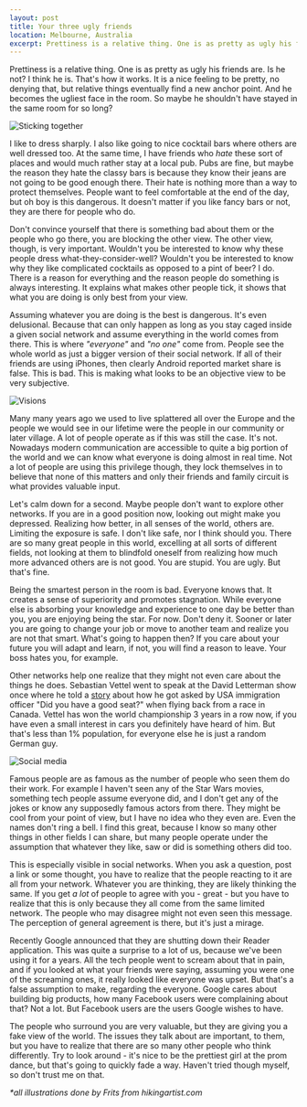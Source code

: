 ```yaml
---
layout: post
title: Your three ugly friends
location: Melbourne, Australia
excerpt: Prettiness is a relative thing. One is as pretty as ugly his friends are. Is he not? I think he is. That's how it works. It is a nice feeling to be pretty, no denying that, but relative things eventually find a new anchor point. And he becomes the ugliest face in the room. So maybe he shouldn't have stayed in the same room for so long?
---
```


Prettiness is a relative thing. One is as pretty as ugly his friends are. Is he not? I think he is. That's how it works. It is a nice feeling to be pretty, no denying that, but relative things eventually find a new anchor point. And he becomes the ugliest face in the room. So maybe he shouldn't have stayed in the same room for so long?

<img src="/blog/images/stick-together.jpg" class="left" alt="Sticking together" />

I like to dress sharply. I also like going to nice cocktail bars where others are well dressed too. At the same time, I have friends who *hate* these sort of places and would much rather stay at a local pub. Pubs are fine, but maybe the reason they hate the classy bars is because they know their jeans are not going to be good enough there. Their hate is nothing more than a way to protect themselves. People want to feel comfortable at the end of the day, but oh boy is this dangerous. It doesn't matter if you like fancy bars or not, they are there for people who do.

Don't convince yourself that there is something bad about them or the people who go there, you are blocking the other view. The other view, though, is very important. Wouldn't you be interested to know why these people dress what-they-consider-well? Wouldn't you be interested to know why they like complicated cocktails as opposed to a pint of beer? I do. There is a reason for everything and the reason people do something is always interesting. It explains what makes other people tick, it shows that what you are doing is only best from your view.

Assuming whatever you are doing is the best is dangerous. It's even delusional. Because that can only happen as long as you stay caged inside a given social network and assume everything in the world comes from there. This is where *"everyone"* and *"no one"* come from. People see the whole world as just a bigger version of their social network. If all of their friends are using iPhones, then clearly Android reported market share is false. This is bad. This is making what looks to be an objective view to be very subjective.

<img src="/blog/images/visions.jpg" class="right" alt="Visions" />

Many many years ago we used to live splattered all over the Europe and the people we would see in our lifetime were the people in our community or later village. A lot of people operate as if this was still the case. It's not. Nowadays modern communication are accessible to quite a big portion of the world and we can know what everyone is doing almost in real time. Not a lot of people are using this privilege though, they lock themselves in to believe that none of this matters and only their friends and family circuit is what provides valuable input.

Let's calm down for a second. Maybe people don't want to explore other networks. If you are in a good position now, looking out might make you depressed. Realizing how better, in all senses of the world, others are. Limiting the exposure is safe. I don't like safe, nor I think should you. There are so many great people in this world, excelling at all sorts of different fields, not looking at them to blindfold oneself from realizing how much more advanced others are is not good. You are stupid. You are ugly. But that's fine.

Being the smartest person in the room is bad. Everyone knows that. It creates a sense of superiority and promotes stagnation. While everyone else is absorbing your knowledge and experience to one day be better than you, you are enjoying being the star. For now. Don't deny it. Sooner or later you are going to change your job or move to another team and realize you are not that smart. What's going to happen then? If you care about your future you will adapt and learn, if not, you will find a reason to leave. Your boss hates you, for example.

Other networks help one realize that they might not even care about the things he does. Sebastian Vettel went to speak at the David Letterman show once where he told a [story](http://www.youtube.com/watch?v=A3hr2PV40z0#t=8m15s) about how he got asked by USA immigration officer "Did you have a good seat?" when flying back from a race in Canada. Vettel has won the world championship 3 years in a row now, if you have even a small interest in cars you definitely have heard of him. But that's less than 1% population, for everyone else he is just a random German guy.

<img src="/blog/images/social-media.jpg" class="left" alt="Social media" />

Famous people are as famous as the number of people who seen them do their work. For example I haven't seen any of the Star Wars movies, something tech people assume everyone did, and I don't get any of the jokes or know any supposedly famous actors from there. They might be cool from your point of view, but I have no idea who they even are. Even the names don't ring a bell. I find this great, because I know so many other things in other fields I can share, but many people operate under the assumption that whatever they like, saw or did is something others did too.

This is especially visible in social networks. When you ask a question, post a link or some thought, you have to realize that the people reacting to it are all from your network. Whatever you are thinking, they are likely thinking the same. If you get *a lot* of people to agree with you - great - but you have to realize that this is only because they all come from the same limited network. The people who may disagree might not even seen this message. The perception of general agreement is there, but it's just a mirage.

Recently Google announced that they are shutting down their Reader application. This was quite a surprise to a lot of us, because we've been using it for a years. All the tech people went to scream about that in pain, and if you looked at what your friends were saying, assuming you were one of the screaming ones, it really looked like everyone was upset. But that's a false assumption to make, regarding the everyone. Google cares about building big products, how many Facebook users were complaining about that? Not a lot. But Facebook users are the users Google wishes to have.

The people who surround you are very valuable, but they are giving you a fake view of the world. The issues they talk about are important, to them, but you have to realize that there are so many other people who think differently. Try to look around - it's nice to be the prettiest girl at the prom dance, but that's going to quickly fade a way. Haven't tried though myself, so don't trust me on that.

*\*all illustrations done by Frits from hikingartist.com*